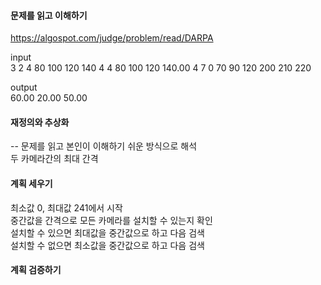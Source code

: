#### 문제를 읽고 이해하기
https://algospot.com/judge/problem/read/DARPA

input</br>
3
2 4 
80 100 120 140 
4 4 
80 100 120 140.00
4 7 
0 70 90 120 200 210 220 


output</br>
60.00
20.00
50.00
 
#### 재정의와 추상화<br>
-- 문제를 읽고 본인이 이해하기 쉬운 방식으로 해석<br>
두 카메라간의 최대 간격

#### 계획 세우기<br>
최소값 0, 최대값 241에서 시작<br>
중간값을 간격으로 모든 카메라를 설치할 수 있는지 확인<br>
설치할 수 있으면 최대값을 중간값으로 하고 다음 검색<br> 
설치할 수 없으면 최소값을 중간값으로 하고 다음 검색<br>

#### 계획 검증하기
